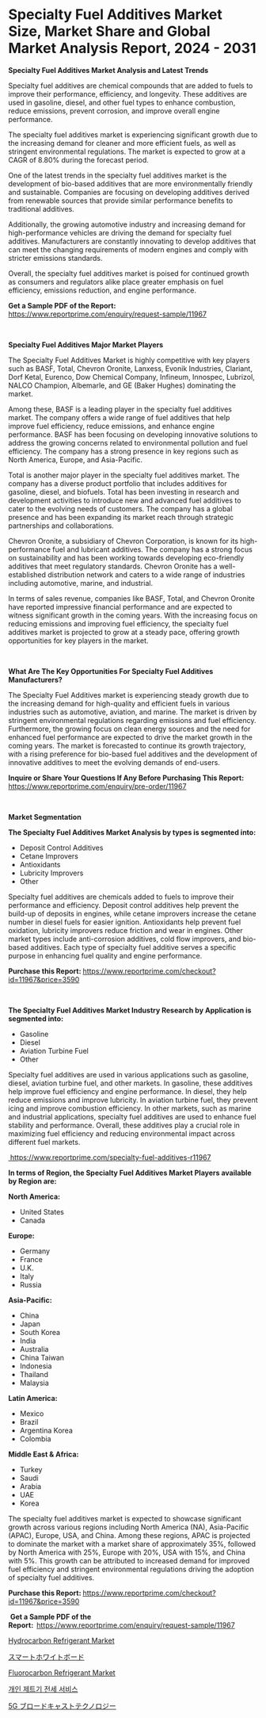 <p><h1>Specialty Fuel Additives Market Size, Market Share and Global Market Analysis Report, 2024 - 2031</h1></p><p><strong>Specialty Fuel Additives Market Analysis and Latest Trends</strong></p>
<p><p>Specialty fuel additives are chemical compounds that are added to fuels to improve their performance, efficiency, and longevity. These additives are used in gasoline, diesel, and other fuel types to enhance combustion, reduce emissions, prevent corrosion, and improve overall engine performance.</p><p>The specialty fuel additives market is experiencing significant growth due to the increasing demand for cleaner and more efficient fuels, as well as stringent environmental regulations. The market is expected to grow at a CAGR of 8.80% during the forecast period.</p><p>One of the latest trends in the specialty fuel additives market is the development of bio-based additives that are more environmentally friendly and sustainable. Companies are focusing on developing additives derived from renewable sources that provide similar performance benefits to traditional additives.</p><p>Additionally, the growing automotive industry and increasing demand for high-performance vehicles are driving the demand for specialty fuel additives. Manufacturers are constantly innovating to develop additives that can meet the changing requirements of modern engines and comply with stricter emissions standards.</p><p>Overall, the specialty fuel additives market is poised for continued growth as consumers and regulators alike place greater emphasis on fuel efficiency, emissions reduction, and engine performance.</p></p>
<p><strong>Get a Sample PDF of the Report:&nbsp;</strong> <a href="https://www.reportprime.com/enquiry/request-sample/11967">https://www.reportprime.com/enquiry/request-sample/11967</a></p>
<p>&nbsp;</p>
<p><strong>Specialty Fuel Additives Major Market Players</strong></p>
<p><p>The Specialty Fuel Additives Market is highly competitive with key players such as BASF, Total, Chevron Oronite, Lanxess, Evonik Industries, Clariant, Dorf Ketal, Eurenco, Dow Chemical Company, Infineum, Innospec, Lubrizol, NALCO Champion, Albemarle, and GE (Baker Hughes) dominating the market.</p><p>Among these, BASF is a leading player in the specialty fuel additives market. The company offers a wide range of fuel additives that help improve fuel efficiency, reduce emissions, and enhance engine performance. BASF has been focusing on developing innovative solutions to address the growing concerns related to environmental pollution and fuel efficiency. The company has a strong presence in key regions such as North America, Europe, and Asia-Pacific.</p><p>Total is another major player in the specialty fuel additives market. The company has a diverse product portfolio that includes additives for gasoline, diesel, and biofuels. Total has been investing in research and development activities to introduce new and advanced fuel additives to cater to the evolving needs of customers. The company has a global presence and has been expanding its market reach through strategic partnerships and collaborations.</p><p>Chevron Oronite, a subsidiary of Chevron Corporation, is known for its high-performance fuel and lubricant additives. The company has a strong focus on sustainability and has been working towards developing eco-friendly additives that meet regulatory standards. Chevron Oronite has a well-established distribution network and caters to a wide range of industries including automotive, marine, and industrial.</p><p>In terms of sales revenue, companies like BASF, Total, and Chevron Oronite have reported impressive financial performance and are expected to witness significant growth in the coming years. With the increasing focus on reducing emissions and improving fuel efficiency, the specialty fuel additives market is projected to grow at a steady pace, offering growth opportunities for key players in the market.</p></p>
<p>&nbsp;</p>
<p><strong>What Are The Key Opportunities For Specialty Fuel Additives Manufacturers?</strong></p>
<p><p>The Specialty Fuel Additives market is experiencing steady growth due to the increasing demand for high-quality and efficient fuels in various industries such as automotive, aviation, and marine. The market is driven by stringent environmental regulations regarding emissions and fuel efficiency. Furthermore, the growing focus on clean energy sources and the need for enhanced fuel performance are expected to drive the market growth in the coming years. The market is forecasted to continue its growth trajectory, with a rising preference for bio-based fuel additives and the development of innovative additives to meet the evolving demands of end-users.</p></p>
<p><strong>Inquire or Share Your Questions If Any Before Purchasing This Report:</strong> <a href="https://www.reportprime.com/enquiry/pre-order/11967">https://www.reportprime.com/enquiry/pre-order/11967</a></p>
<p>&nbsp;</p>
<p><strong>Market Segmentation</strong></p>
<p><strong>The Specialty Fuel Additives Market Analysis by types is segmented into:</strong></p>
<p><ul><li>Deposit Control Additives</li><li>Cetane Improvers</li><li>Antioxidants</li><li>Lubricity Improvers</li><li>Other</li></ul></p>
<p><p>Specialty fuel additives are chemicals added to fuels to improve their performance and efficiency. Deposit control additives help prevent the build-up of deposits in engines, while cetane improvers increase the cetane number in diesel fuels for easier ignition. Antioxidants help prevent fuel oxidation, lubricity improvers reduce friction and wear in engines. Other market types include anti-corrosion additives, cold flow improvers, and bio-based additives. Each type of specialty fuel additive serves a specific purpose in enhancing fuel quality and engine performance.</p></p>
<p><strong>Purchase this Report:&nbsp;</strong><a href="https://www.reportprime.com/checkout?id=11967&price=3590">https://www.reportprime.com/checkout?id=11967&price=3590</a></p>
<p>&nbsp;</p>
<p><strong>The Specialty Fuel Additives Market Industry Research by Application is segmented into:</strong></p>
<p><ul><li>Gasoline</li><li>Diesel</li><li>Aviation Turbine Fuel</li><li>Other</li></ul></p>
<p><p>Specialty fuel additives are used in various applications such as gasoline, diesel, aviation turbine fuel, and other markets. In gasoline, these additives help improve fuel efficiency and engine performance. In diesel, they help reduce emissions and improve lubricity. In aviation turbine fuel, they prevent icing and improve combustion efficiency. In other markets, such as marine and industrial applications, specialty fuel additives are used to enhance fuel stability and performance. Overall, these additives play a crucial role in maximizing fuel efficiency and reducing environmental impact across different fuel markets.</p></p>
<p><a href="https://www.reportprime.com/specialty-fuel-additives-r11967">&nbsp;https://www.reportprime.com/specialty-fuel-additives-r11967</a></p>
<p><strong>In terms of Region, the Specialty Fuel Additives Market Players available by Region are:</strong></p>
<p>
    <p> <strong> North America: </strong>
        <ul>
            <li>United States</li>
            <li>Canada</li>
        </ul>
        </p> 
    <p> <strong> Europe: </strong>
        <ul>
            <li>Germany</li>
            <li>France</li>
            <li>U.K.</li>
            <li>Italy</li>
            <li>Russia</li>
        </ul>
        </p> 
    <p> <strong> Asia-Pacific: </strong>
        <ul>
            <li>China</li>
            <li>Japan</li>
            <li>South Korea</li>
            <li>India</li>
            <li>Australia</li>
            <li>China Taiwan</li>
            <li>Indonesia</li>
            <li>Thailand</li>
            <li>Malaysia</li>
        </ul>
        </p> 
    <p> <strong> Latin America: </strong>
        <ul>
            <li>Mexico</li>
            <li>Brazil</li>
            <li>Argentina Korea</li>
            <li>Colombia</li>
        </ul>
        </p> 
    <p> <strong> Middle East & Africa: </strong>
        <ul>
            <li>Turkey</li>
            <li>Saudi</li>
            <li>Arabia</li>
            <li>UAE</li>
            <li>Korea</li>
        </ul>
    </p>
    </p>
<p><p>The specialty fuel additives market is expected to showcase significant growth across various regions including North America (NA), Asia-Pacific (APAC), Europe, USA, and China. Among these regions, APAC is projected to dominate the market with a market share of approximately 35%, followed by North America with 25%, Europe with 20%, USA with 15%, and China with 5%. This growth can be attributed to increased demand for improved fuel efficiency and stringent environmental regulations driving the adoption of specialty fuel additives.</p></p>
<p><strong>Purchase this Report: </strong><a href="https://www.reportprime.com/checkout?id=11967&price=3590">https://www.reportprime.com/checkout?id=11967&price=3590</a></p>
<p>&nbsp;<strong>Get a Sample PDF of the Report:&nbsp;&nbsp;</strong><a href="https://www.reportprime.com/enquiry/request-sample/11967">https://www.reportprime.com/enquiry/request-sample/11967</a></p>
<p><strong></strong></p>
<p><p><a href="https://github.com/peachesmcdowel1/Market-Research-Report-List-2/blob/main/hydrocarbon-refrigerant-market.md">Hydrocarbon Refrigerant Market</a></p><p><a href="https://github.com/TatumKoelpin2017/Market-Research-Report-List-1/blob/main/757182669690.md">スマートホワイトボード</a></p><p><a href="https://github.com/redneck06/Market-Research-Report-List-3/blob/main/fluorocarbon-refrigerant-market.md">Fluorocarbon Refrigerant Market</a></p><p><a href="https://github.com/KoleLedner/Market-Research-Report-List-1/blob/main/217952567234.md">개인 제트기 전세 서비스</a></p><p><a href="https://github.com/WhitneyMurphy1982/Market-Research-Report-List-1/blob/main/308700569691.md">5G ブロードキャストテクノロジー</a></p></p>
